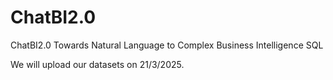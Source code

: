 # ChatBI2.0
ChatBI2.0 Towards Natural Language to Complex Business Intelligence SQL

We will upload our datasets on 21/3/2025.
